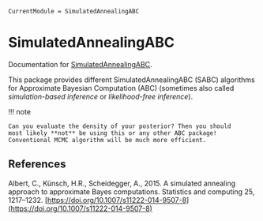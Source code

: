 ```@meta
CurrentModule = SimulatedAnnealingABC
```

# SimulatedAnnealingABC

Documentation for [SimulatedAnnealingABC](https://github.com/Eawag-SIAM/SimulatedAnnealingABC.jl).

This package provides different SimulatedAnnealingABC (SABC)
algorithms for Approximate Bayesian Computation (ABC) (sometimes also called
_simulation-based inference_ or _likelihood-free inference_).

!!! note

    Can you evaluate the density of your posterior? Then you should
    most likely **not** be using this or any other ABC package!
    Conventional MCMC algorithm will be much more efficient.





## References

Albert, C., Künsch, H.R., Scheidegger, A., 2015. A simulated annealing
approach to approximate Bayes computations. Statistics and computing
25, 1217–1232. [https://doi.org/10.1007/s11222-014-9507-8](https://doi.org/10.1007/s11222-014-9507-8)
